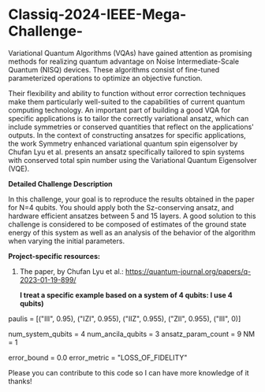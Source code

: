 # Classiq-2024-IEEE-Mega-Challenge-
Variational Quantum Algorithms (VQAs) have gained attention as promising methods for realizing quantum advantage on Noise Intermediate-Scale Quantum (NISQ) devices. These algorithms consist of fine-tuned parameterized operations to optimize an objective function.

Their flexibility and ability to function without error correction techniques make them
particularly well-suited to the capabilities of current quantum computing technology.
An important part of building a good VQA for specific applications is to tailor the correctly
variational ansatz, which can include symmetries or conserved quantities that reflect on the
applications' outputs.
In the context of constructing ansatzes for specific applications, the work Symmetry enhanced
variational quantum spin eigensolver by Chufan Lyu et al. presents an ansatz specifically tailored
to spin systems with conserved total spin number using the Variational Quantum Eigensolver
(VQE).

**Detailed Challenge Description**

In this challenge, your goal is to reproduce the results obtained in the paper for N=4 qubits.
You should apply both the Sz-conserving ansatz, and hardware efficient ansatzes between 5 and
15 layers. A good solution to this challenge is considered to be composed of estimates of the
ground state energy of this system as well as an analysis of the behavior of the algorithm
when varying the initial parameters.


**Project-specific resources:**

1. The paper, by Chufan Lyu et al.: https://quantum-journal.org/papers/q-2023-01-19-899/

   **I treat a specific example based on a system of 4 qubits: I use 4 qubits)**
   
paulis = [("III",  0.95), ("IZI", 0.955), ("IIZ", 0.955), ("ZII", 0.955), ("III", 0)]


num_system_qubits = 4
num_ancila_qubits = 3
ansatz_param_count = 9
NM = 1

error_bound = 0.0
error_metric = "LOSS_OF_FIDELITY" 

Please you can contribute to this code so I can have more knowledge of it thanks!
